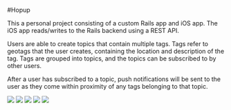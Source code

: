 #Hopup

This a personal project consisting of a custom Rails app and iOS app. The iOS app reads/writes to the Rails backend using a REST API.

Users are able to create topics that contain multiple tags. Tags refer to geotags that the user creates, containing the location and description of the tag.
Tags are grouped into topics, and the topics can be subscribed to by other users.

After a user has subscribed to a topic, push notifications will be sent to the user as they come within proximity of any tags belonging to that topic.


[![](https://dl.dropbox.com/u/5991852/iOS/Hopup/signin.png)](https://dl.dropbox.com/u/5991852/iOS/Hopup/signin.png)
[![](https://dl.dropbox.com/u/5991852/iOS/Hopup/menu.png)](https://dl.dropbox.com/u/5991852/iOS/Hopup/menu.png)
[![](https://dl.dropbox.com/u/5991852/iOS/Hopup/topics.png)](https://dl.dropbox.com/u/5991852/iOS/Hopup/topics.png)
[![](https://dl.dropbox.com/u/5991852/iOS/Hopup/tags.png)](https://dl.dropbox.com/u/5991852/iOS/Hopup/tags.png)
[![](https://dl.dropbox.com/u/5991852/iOS/Hopup/new_tag.png)](https://dl.dropbox.com/u/5991852/iOS/Hopup/new_tag.png)
